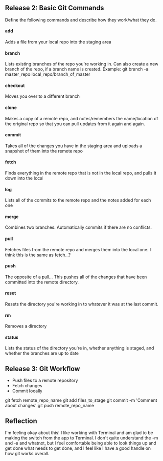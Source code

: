 ## Release 2: Basic Git Commands
Define the following commands and describe how they work/what they do.  


#### add
Adds a file from your local repo into the staging area

#### branch
Lists existing branches of the repo you're working in. Can also create a new branch of the repo, if a branch name is created. Example: git branch -a master_repo local_repo/branch_of_master

#### checkout
Moves you over to a different branch

#### clone
Makes a copy of a remote repo, and notes/remembers the name/location of the original repo so that you can pull updates from it again and again.

#### commit
Takes all of the changes you have in the staging area and uploads a snapshot of them into the remote repo

#### fetch
Finds everything in the remote repo that is not in the local repo, and pulls it down into the local

#### log
Lists all of the commits to the remote repo and the notes added for each one

#### merge
Combines two branches. Automatically commits if there are no conflicts.

#### pull
Fetches files from the remote repo and merges them into the local one. I think this is the same as fetch...?

#### push
The opposite of a pull... This pushes all of the changes that have been committed into the remote directory.

#### reset
Resets the directory you're working in to whatever it was at the last commit.

#### rm
Removes a directory

#### status
Lists the status of the directory you're in, whether anything is staged, and whether the branches are up to date

## Release 3: Git Workflow

- Push files to a remote repository
- Fetch changes
- Commit locally

git fetch remote_repo_name
git add files_to_stage
git commit -m 'Comment about changes'
git push remote_repo_name

## Reflection

I'm feeling okay about this! I like working with Terminal and am glad to be making the switch from the app to Terminal. I don't quite understand the -m and -a and whatnot, but I feel comfortable being able to look things up and get done what needs to get done, and I feel like I have a good handle on how git works overall.
